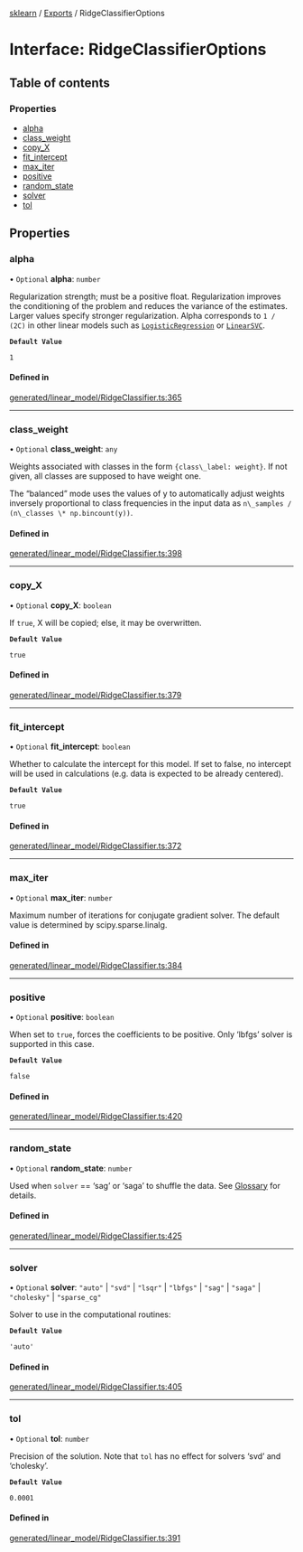 [sklearn](../readme.md) / [Exports](../modules.md) / RidgeClassifierOptions

# Interface: RidgeClassifierOptions

## Table of contents

### Properties

- [alpha](RidgeClassifierOptions.md#alpha)
- [class\_weight](RidgeClassifierOptions.md#class_weight)
- [copy\_X](RidgeClassifierOptions.md#copy_x)
- [fit\_intercept](RidgeClassifierOptions.md#fit_intercept)
- [max\_iter](RidgeClassifierOptions.md#max_iter)
- [positive](RidgeClassifierOptions.md#positive)
- [random\_state](RidgeClassifierOptions.md#random_state)
- [solver](RidgeClassifierOptions.md#solver)
- [tol](RidgeClassifierOptions.md#tol)

## Properties

### alpha

• `Optional` **alpha**: `number`

Regularization strength; must be a positive float. Regularization improves the conditioning of the problem and reduces the variance of the estimates. Larger values specify stronger regularization. Alpha corresponds to `1 / (2C)` in other linear models such as [`LogisticRegression`](sklearn.linear_model.LogisticRegression.html#sklearn.linear_model.LogisticRegression "sklearn.linear_model.LogisticRegression") or [`LinearSVC`](sklearn.svm.LinearSVC.html#sklearn.svm.LinearSVC "sklearn.svm.LinearSVC").

**`Default Value`**

`1`

#### Defined in

[generated/linear_model/RidgeClassifier.ts:365](https://github.com/transitive-bullshit/scikit-learn-ts/blob/367336a/packages/sklearn/src/generated/linear_model/RidgeClassifier.ts#L365)

___

### class\_weight

• `Optional` **class\_weight**: `any`

Weights associated with classes in the form `{class\_label: weight}`. If not given, all classes are supposed to have weight one.

The “balanced” mode uses the values of y to automatically adjust weights inversely proportional to class frequencies in the input data as `n\_samples / (n\_classes \* np.bincount(y))`.

#### Defined in

[generated/linear_model/RidgeClassifier.ts:398](https://github.com/transitive-bullshit/scikit-learn-ts/blob/367336a/packages/sklearn/src/generated/linear_model/RidgeClassifier.ts#L398)

___

### copy\_X

• `Optional` **copy\_X**: `boolean`

If `true`, X will be copied; else, it may be overwritten.

**`Default Value`**

`true`

#### Defined in

[generated/linear_model/RidgeClassifier.ts:379](https://github.com/transitive-bullshit/scikit-learn-ts/blob/367336a/packages/sklearn/src/generated/linear_model/RidgeClassifier.ts#L379)

___

### fit\_intercept

• `Optional` **fit\_intercept**: `boolean`

Whether to calculate the intercept for this model. If set to false, no intercept will be used in calculations (e.g. data is expected to be already centered).

**`Default Value`**

`true`

#### Defined in

[generated/linear_model/RidgeClassifier.ts:372](https://github.com/transitive-bullshit/scikit-learn-ts/blob/367336a/packages/sklearn/src/generated/linear_model/RidgeClassifier.ts#L372)

___

### max\_iter

• `Optional` **max\_iter**: `number`

Maximum number of iterations for conjugate gradient solver. The default value is determined by scipy.sparse.linalg.

#### Defined in

[generated/linear_model/RidgeClassifier.ts:384](https://github.com/transitive-bullshit/scikit-learn-ts/blob/367336a/packages/sklearn/src/generated/linear_model/RidgeClassifier.ts#L384)

___

### positive

• `Optional` **positive**: `boolean`

When set to `true`, forces the coefficients to be positive. Only ‘lbfgs’ solver is supported in this case.

**`Default Value`**

`false`

#### Defined in

[generated/linear_model/RidgeClassifier.ts:420](https://github.com/transitive-bullshit/scikit-learn-ts/blob/367336a/packages/sklearn/src/generated/linear_model/RidgeClassifier.ts#L420)

___

### random\_state

• `Optional` **random\_state**: `number`

Used when `solver` == ‘sag’ or ‘saga’ to shuffle the data. See [Glossary](../../glossary.html#term-random_state) for details.

#### Defined in

[generated/linear_model/RidgeClassifier.ts:425](https://github.com/transitive-bullshit/scikit-learn-ts/blob/367336a/packages/sklearn/src/generated/linear_model/RidgeClassifier.ts#L425)

___

### solver

• `Optional` **solver**: ``"auto"`` \| ``"svd"`` \| ``"lsqr"`` \| ``"lbfgs"`` \| ``"sag"`` \| ``"saga"`` \| ``"cholesky"`` \| ``"sparse_cg"``

Solver to use in the computational routines:

**`Default Value`**

`'auto'`

#### Defined in

[generated/linear_model/RidgeClassifier.ts:405](https://github.com/transitive-bullshit/scikit-learn-ts/blob/367336a/packages/sklearn/src/generated/linear_model/RidgeClassifier.ts#L405)

___

### tol

• `Optional` **tol**: `number`

Precision of the solution. Note that `tol` has no effect for solvers ‘svd’ and ‘cholesky’.

**`Default Value`**

`0.0001`

#### Defined in

[generated/linear_model/RidgeClassifier.ts:391](https://github.com/transitive-bullshit/scikit-learn-ts/blob/367336a/packages/sklearn/src/generated/linear_model/RidgeClassifier.ts#L391)
